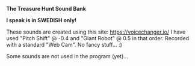 **The Treasure Hunt Sound Bank**

**I speak is in SWEDISH only!**

These sounds are created using this site: https://voicechanger.io/
I have used "Pitch Shift" @ -0.4 and "Giant Robot" @ 0.5 in that order.
Recorded with a standard "Web Cam". No fancy stuff... :)

Some sounds are not used in the program (yet)...
